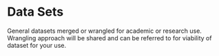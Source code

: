 # Data Sets

General datasets merged or wrangled for academic or research use.
Wrangling approach will be shared and can be referred to for viability of dataset for your use.
